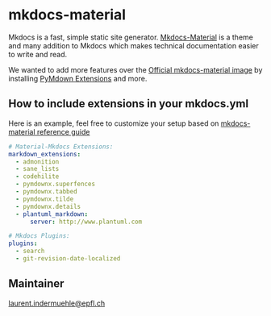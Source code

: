 # mkdocs-material

Mkdocs is a fast, simple static site generator. [Mkdocs-Material](https://squidfunk.github.io/mkdocs-material/) is a theme and many addition to Mkdocs which makes technical documentation easier to write and read.

We wanted to add more features over the [Official mkdocs-material image](https://hub.docker.com/r/squidfunk/mkdocs-material/) by installing [PyMdown Extensions](https://facelessuser.github.io/pymdown-extensions/) and more.


## How to include extensions in your mkdocs.yml

Here is an example, feel free to customize your setup based on [mkdocs-material reference guide](https://squidfunk.github.io/mkdocs-material/reference/abbreviations/)

```yaml
# Material-Mkdocs Extensions:
markdown_extensions:
  - admonition
  - sane_lists
  - codehilite
  - pymdownx.superfences
  - pymdownx.tabbed
  - pymdownx.tilde
  - pymdownx.details
  - plantuml_markdown:
      server: http://www.plantuml.com

# Mkdocs Plugins:
plugins:
  - search
  - git-revision-date-localized
```

## Maintainer

laurent.indermuehle@epfl.ch
